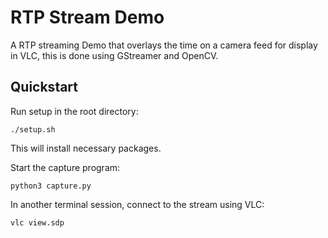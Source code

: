 # RTP Stream Demo
A RTP streaming Demo that overlays the time on a camera feed for display in VLC, this is done using GStreamer and OpenCV.

## Quickstart
Run setup in the root directory:
````
./setup.sh
````
This will install necessary packages.

Start the capture program:
````
python3 capture.py
````

In another terminal session, connect to the stream using VLC:
````
vlc view.sdp
````